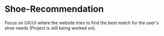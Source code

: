 # Shoe-Recommendation
Focus on UX/UI where the website tries to find the best match for the user's shoe needs (Project is still being worked on).
